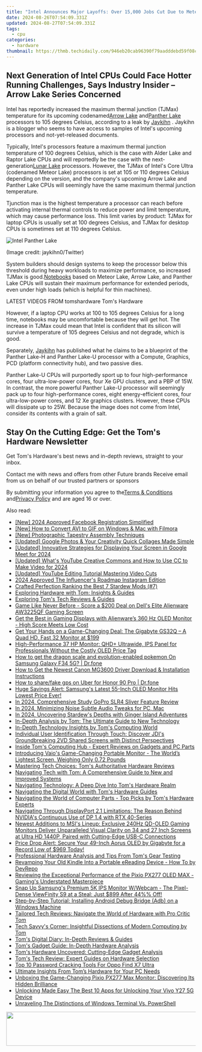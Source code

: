```yaml
---
title: "Intel Announces Major Layoffs: Over 15,000 Jobs Cut Due to Meteor Lake Production Challenges; Dividend Payout on Hold"
date: 2024-08-26T07:54:09.331Z
updated: 2024-08-27T07:54:09.331Z
tags:
  - cpu
categories:
  - hardware
thumbnail: https://thmb.techidaily.com/946eb20cab96390f79aadddebd59f08cdd8697ebfd4d415c6dfeb99e2e1d4fd0.jpg
---
```


## Next Generation of Intel CPUs Could Face Hotter Running Challenges, Says Industry Insider – Arrow Lake Series Concerned

Intel has reportedly increased the maximum thermal junction (TJMax) temperature for its upcoming codenamed[Arrow Lake](https://www.tomshardware.com/pc-components/cpus/intels-next-gen-desktop-cpus-have-leaked-arrow-lake-core-ultra-200-series-share-similar-core-counts-with-raptor-lake-refresh) and[Panther Lake](https://www.tomshardware.com/pc-components/cpus/intel-makes-a-big-ai-push-with-future-cpus-panther-lake-in-2025-will-double-the-ai-performance-over-arrow-lake-and-lunar-lake) processors to 105 degrees Celsius, according to a leak by [Jaykihn](https://x.com/jaykihn0/status/1812913340865474946) . Jaykihn is a blogger who seems to have access to samples of Intel's upcoming processors and not-yet-released documents.

 Typically, Intel's processors feature a maximum thermal junction temperature of 100 degrees Celsius, which is the case with Alder Lake and Raptor Lake CPUs and will reportedly be the case with the next-generation[Lunar Lake](https://www.tomshardware.com/pc-components/cpus/intel-unwraps-lunar-lake-architecture-up-to-68-ipc-gain-for-e-cores-16-ipc-gain-for-p-cores) processors. However, the TJMax of Intel's Core Ultra (codenamed Meteor Lake) processors is set at 105 or 110 degrees Celsius depending on the version, and the company's upcoming Arrow Lake and Panther Lake CPUs will seemingly have the same maximum thermal junction temperature.

 Tjunction max is the highest temperature a processor can reach before activating internal thermal controls to reduce power and limit temperature, which may cause performance loss. This limit varies by product: TJMax for laptop CPUs is usually set at 100 degrees Celsius, and TJMax for desktop CPUs is sometimes set at 110 degrees Celsius.

![Intel Panther Lake](https://cdn.mos.cms.futurecdn.net/BVbkSY2rYn2A9QhgANpAsd-320-80.jpg)

 (Image credit: jaykihn0/Twitter)

 System builders should design systems to keep the processor below this threshold during heavy workloads to maximize performance, so increased TJMax is good.[Notebooks](https://www.tomshardware.com/tag/notebooks) based on Meteor Lake, Arrow Lake, and Panther Lake CPUs will sustain their maximum performance for extended periods, even under high loads (which is helpful for thin machines).

 LATEST VIDEOS FROM tomshardware Tom's Hardware

 However, if a laptop CPU works at 100 to 105 degrees Celsius for a long time, notebooks may be uncomfortable because they will get hot. The increase in TJMax could mean that Intel is confident that its silicon will survive a temperature of 105 degrees Celsius and not degrade, which is good.

 Separately, [Jaykihn](https://x.com/jaykihn0/status/1812898063502938260) has published what he claims to be a blueprint of the Panther Lake-H and Panther Lake-U processor with a Compute, Graphics, PCD (platform connectivity hub), and two passive dies.

 Panther Lake-U CPUs will purportedly sport up to four high-performance cores, four ultra-low-power cores, four Xe GPU clusters, and a PBP of 15W. In contrast, the more powerful Panther Lake-U processor will seemingly pack up to four high-performance cores, eight energy-efficient cores, four ultra-low-power cores, and 12 Xe graphics clusters. However, these CPUs will dissipate up to 25W. Because the image does not come from Intel, consider its contents with a grain of salt.

## Stay On the Cutting Edge: Get the Tom's Hardware Newsletter

 Get Tom's Hardware's best news and in-depth reviews, straight to your inbox.

 Contact me with news and offers from other Future brands  Receive email from us on behalf of our trusted partners or sponsors

 By submitting your information you agree to the[Terms & Conditions](https://futureplc.com/terms-conditions/) and[Privacy Policy](https://futureplc.com/privacy-policy/) and are aged 16 or over.


<ins class="adsbygoogle"
     style="display:block"
     data-ad-format="autorelaxed"
     data-ad-client="ca-pub-7571918770474297"
     data-ad-slot="1223367746"></ins>



<ins class="adsbygoogle"
     style="display:block"
     data-ad-client="ca-pub-7571918770474297"
     data-ad-slot="8358498916"
     data-ad-format="auto"
     data-full-width-responsive="true"></ins>

<span class="atpl-alsoreadstyle">Also read:</span>
<div><ul>
<li><a href="https://facebook-clips.techidaily.com/new-2024-approved-facebook-registration-simplified/"><u>[New] 2024 Approved  Facebook Registration Simplified</u></a></li>
<li><a href="https://extra-hints.techidaily.com/new-how-to-convert-avi-to-gif-on-windows-and-mac-with-filmora/"><u>[New] How to Convert AVI to GIF on Windows & Mac with Filmora</u></a></li>
<li><a href="https://extra-guidance.techidaily.com/new-photographic-tapestry-assembly-techniques/"><u>[New] Photographic Tapestry Assembly Techniques</u></a></li>
<li><a href="https://some-techniques.techidaily.com/updated-google-photos-and-your-creativity-quick-collages-made-simple/"><u>[Updated] Google Photos & Your Creativity  Quick Collages Made Simple</u></a></li>
<li><a href="https://digital-screen-recording.techidaily.com/updated-innovative-strategies-for-displaying-your-screen-in-google-meet-for-2024/"><u>[Updated] Innovative Strategies for Displaying Your Screen in Google Meet for 2024</u></a></li>
<li><a href="https://youtube-web.techidaily.com/ed-whats-youtube-creative-commons-and-how-to-use-cc-to-make-video-for-2024/"><u>[Updated] What's YouTube Creative Commons and How to Use CC to Make Video for 2024</u></a></li>
<li><a href="https://facebook-video-share.techidaily.com/updated-youtube-editing-tutorial-mastering-video-cuts/"><u>[Updated] YouTube Editing Tutorial  Mastering Video Cuts</u></a></li>
<li><a href="https://instagram-clips.techidaily.com/2024-approved-the-influencers-roadmap-instagram-edition/"><u>2024 Approved  The Influencer's Roadmap  Instagram Edition</u></a></li>
<li><a href="https://digital-screen-recording.techidaily.com/crafted-perfection-ranking-the-best-7-stardew-mods-7/"><u>Crafted Perfection  Ranking the Best 7 Stardew Mods (#7)</u></a></li>
<li><a href="https://hardware-help.techidaily.com/exploring-hardware-with-tom-insights-and-guides/"><u>Exploring Hardware with Tom: Insights & Guides</u></a></li>
<li><a href="https://hardware-help.techidaily.com/exploring-toms-tech-reviews-and-guides/"><u>Exploring Tom's Tech Reviews & Guides</u></a></li>
<li><a href="https://hardware-help.techidaily.com/game-like-never-before-score-a-200-deal-on-dells-elite-alienware-aw3225qf-gaming-screen/"><u>Game Like Never Before - Score a $200 Deal on Dell's Elite Alienware AW3225QF Gaming Screen</u></a></li>
<li><a href="https://hardware-help.techidaily.com/get-the-best-in-gaming-displays-with-alienwares-360-hz-oled-monitor-high-score-meets-low-cost/"><u>Get the Best in Gaming Displays with Alienware’s 360 Hz OLED Monitor - High Score Meets Low Cost</u></a></li>
<li><a href="https://hardware-help.techidaily.com/get-your-hands-on-a-game-changing-deal-the-gigabyte-gs32q-a-quad-hd-fast-32-monitor-at-199/"><u>Get Your Hands on a Game-Changing Deal: The Gigabyte GS32Q – A Quad HD, Fast 32 Monitor at $199</u></a></li>
<li><a href="https://hardware-help.techidaily.com/high-performance-37-hp-monitor-qhdplus-ultrawide-ips-panel-for-professionals-without-the-costly-oled-price-tag/"><u>High-Performance 37 HP Monitor: QHD+ Ultrawide, IPS Panel for Professionals Without the Costly OLED Price Tag</u></a></li>
<li><a href="https://change-location.techidaily.com/how-to-get-the-dragon-scale-and-evolution-enabled-pokemon-on-samsung-galaxy-f34-5g-drfone-by-drfone-virtual-android/"><u>How to get the dragon scale and evolution-enabled pokemon On Samsung Galaxy F34 5G? | Dr.fone</u></a></li>
<li><a href="https://hardware-updates.techidaily.com/how-to-get-the-newest-canon-mg3600-driver-download-and-installation-instructions/"><u>How to Get the Newest Canon MG3600 Driver Download & Installation Instructions</u></a></li>
<li><a href="https://fake-location.techidaily.com/how-to-sharefake-gps-on-uber-for-honor-90-pro-drfone-by-drfone-virtual-android/"><u>How to share/fake gps on Uber for Honor 90 Pro | Dr.fone</u></a></li>
<li><a href="https://hardware-help.techidaily.com/huge-savings-alert-samsungs-latest-55-inch-oled-monitor-hits-lowest-price-ever/"><u>Huge Savings Alert: Samsung's Latest 55-Inch OLED Monitor Hits Lowest Price Ever!</u></a></li>
<li><a href="https://extra-tips.techidaily.com/in-2024-comprehensive-study-gopro-slr4-sliver-feature-review/"><u>In 2024, Comprehensive Study  GoPro SLR4 Sliver Feature Review</u></a></li>
<li><a href="https://extra-support.techidaily.com/in-2024-minimizing-noise-subtle-audio-tweaks-for-pc-mac/"><u>In 2024, Minimizing Noise  Subtle Audio Tweaks for PC, Mac</u></a></li>
<li><a href="https://video-screen-grab.techidaily.com/in-2024-uncovering-stardews-depths-with-ginger-island-adventures/"><u>In 2024, Uncovering Stardew's Depths with Ginger Island Adventures</u></a></li>
<li><a href="https://hardware-help.techidaily.com/in-depth-analysis-by-tom-the-ultimate-guide-to-new-technology/"><u>In-Depth Analysis by Tom: The Ultimate Guide to New Technology</u></a></li>
<li><a href="https://hardware-help.techidaily.com/in-depth-technology-insights-by-toms-computing-world/"><u>In-Depth Technology Insights by Tom's Computing World</u></a></li>
<li><a href="https://hardware-help.techidaily.com/individual-user-identification-through-touch-discover-jdis-groundbreaking-2vd-shared-screens-with-distinct-perspectives/"><u>Individual User Identification Through Touch: Discover JDI's Groundbreaking 2VD Shared Screens with Distinct Perspectives</u></a></li>
<li><a href="https://hardware-help.techidaily.com/inside-toms-computing-hub-expert-reviews-on-gadgets-and-pc-parts/"><u>Inside Tom's Computing Hub - Expert Reviews on Gadgets and PC Parts</u></a></li>
<li><a href="https://hardware-help.techidaily.com/introducing-vaios-game-changing-portable-monitor-the-worlds-lightest-screen-weighing-only-072-pounds/"><u>Introducing Vaio's Game-Changing Portable Monitor - The World’s Lightest Screen, Weighing Only 0.72 Pounds</u></a></li>
<li><a href="https://hardware-help.techidaily.com/mastering-tech-choices-toms-authoritative-hardware-reviews/"><u>Mastering Tech Choices: Tom's Authoritative Hardware Reviews</u></a></li>
<li><a href="https://hardware-help.techidaily.com/navigating-tech-with-tom-a-comprehensive-guide-to-new-and-improved-systems/"><u>Navigating Tech with Tom: A Comprehensive Guide to New and Improved Systems</u></a></li>
<li><a href="https://hardware-help.techidaily.com/navigating-technology-a-deep-dive-into-toms-hardware-realm/"><u>Navigating Technology: A Deep Dive Into Tom's Hardware Realm</u></a></li>
<li><a href="https://hardware-help.techidaily.com/navigating-the-digital-world-with-toms-hardware-guides/"><u>Navigating the Digital World with Tom's Hardware Guides</u></a></li>
<li><a href="https://hardware-help.techidaily.com/navigating-the-world-of-computer-parts-top-picks-by-toms-hardware-experts/"><u>Navigating the World of Computer Parts - Top Picks by Tom's Hardware Experts</u></a></li>
<li><a href="https://hardware-help.techidaily.com/navigating-through-displayport-21-limitations-the-reason-behind-nvidias-continuous-use-of-dp-14-with-rtx-40-series/"><u>Navigating Through DisplayPort 2.1 Limitations: The Reason Behind NVIDIA's Continuous Use of DP 1.4 with RTX 40-Series</u></a></li>
<li><a href="https://hardware-help.techidaily.com/newest-additions-to-msis-lineup-exclusive-240hz-qd-oled-gaming-monitors-deliver-unparalleled-visual-clarity-on-34-and-27-inch-screens-at-ultra-hd-1440p-pair63/"><u>Newest Additions to MSI's Lineup: Exclusive 240Hz QD-OLED Gaming Monitors Deliver Unparalleled Visual Clarity on 34 and 27 Inch Screens at Ultra HD 1440P, Paired with Cutting-Edge USB-C Connections</u></a></li>
<li><a href="https://hardware-help.techidaily.com/price-drop-alert-secure-your-49-inch-aorus-oled-by-gigabyte-for-a-record-low-of-969-today/"><u>Price Drop Alert: Secure Your 49-Inch Aorus OLED by Gigabyte for a Record Low of $969 Today!</u></a></li>
<li><a href="https://hardware-help.techidaily.com/professional-hardware-analysis-and-tips-from-toms-gear-testing/"><u>Professional Hardware Analysis and Tips From Tom's Gear Testing</u></a></li>
<li><a href="https://hardware-help.techidaily.com/revamping-your-old-kindle-into-a-portable-ereading-device-how-to-by-devrepo/"><u>Revamping Your Old Kindle Into a Portable eReading Device - How To by DevRepo</u></a></li>
<li><a href="https://hardware-help.techidaily.com/reviewing-the-exceptional-performance-of-the-pixio-px277-oled-max-gamings-understated-masterpiece/"><u>Reviewing the Exceptional Performance of the Pixio PX277 OLED MAX - Gaming's Understated Masterpiece</u></a></li>
<li><a href="https://hardware-help.techidaily.com/snap-up-samsungs-premium-5k-ips-monitor-wwebcam-the-pixel-dense-viewfinity-s9-at-a-steal-just-899-after-44-off/"><u>Snap Up Samsung's Premium 5K IPS Monitor W/Webcam - The Pixel-Dense ViewFinity S9 at a Steal: Just $899 After 44%% Off!</u></a></li>
<li><a href="https://tech-haven.techidaily.com/step-by-step-tutorial-installing-android-debug-bridge-adb-on-a-windows-machine/"><u>Step-by-Step Tutorial: Installing Android Debug Bridge (Adb) on a Windows Machine</u></a></li>
<li><a href="https://hardware-help.techidaily.com/tailored-tech-reviews-navigate-the-world-of-hardware-with-pro-critic-tom/"><u>Tailored Tech Reviews: Navigate the World of Hardware with Pro Critic Tom</u></a></li>
<li><a href="https://hardware-help.techidaily.com/tech-savvys-corner-insightful-dissections-of-modern-computing-by-tom/"><u>Tech Savvy's Corner: Insightful Dissections of Modern Computing by Tom</u></a></li>
<li><a href="https://hardware-help.techidaily.com/toms-digital-diary-in-depth-reviews-and-guides/"><u>Tom's Digital Diary: In-Depth Reviews & Guides</u></a></li>
<li><a href="https://hardware-help.techidaily.com/toms-gadget-guide-in-depth-hardware-analysis/"><u>Tom's Gadget Guide: In-Depth Hardware Analysis</u></a></li>
<li><a href="https://hardware-help.techidaily.com/toms-hardware-uncovered-cutting-edge-gadget-analysis/"><u>Tom's Hardware Uncovered: Cutting-Edge Gadget Analysis</u></a></li>
<li><a href="https://hardware-help.techidaily.com/toms-tech-review-expert-guides-on-hardware-selection/"><u>Tom's Tech Review: Expert Guides on Hardware Selection</u></a></li>
<li><a href="https://android-unlock.techidaily.com/top-10-password-cracking-tools-for-oppo-find-x7-ultra-by-drfone-android/"><u>Top 10 Password Cracking Tools For Oppo Find X7 Ultra</u></a></li>
<li><a href="https://hardware-help.techidaily.com/ultimate-insights-from-toms-hardware-for-your-pc-needs/"><u>Ultimate Insights From Tom’s Hardware for Your PC Needs</u></a></li>
<li><a href="https://hardware-help.techidaily.com/unboxing-the-game-changing-pixio-px277-max-monitor-discovering-its-hidden-brilliance/"><u>Unboxing the Game-Changing Pixio PX277 Max Monitor: Discovering Its Hidden Brilliance</u></a></li>
<li><a href="https://android-unlock.techidaily.com/unlocking-made-easy-the-best-10-apps-for-unlocking-your-vivo-y27-5g-device-by-drfone-android/"><u>Unlocking Made Easy The Best 10 Apps for Unlocking Your Vivo Y27 5G Device</u></a></li>
<li><a href="https://win11.techidaily.com/unraveling-the-distinctions-of-windows-terminal-vs-powershell/"><u>Unraveling The Distinctions of Windows Terminal Vs. PowerShell</u></a></li>
</ul></div>

<!-- affiliate ads begin -->
<a href="https://newchic.sjv.io/c/5597632/1659704/14420" target="_top" id="1659704"><img src="//a.impactradius-go.com/display-ad/14420-1659704" border="0" alt="" width="728" height="90"/></a><img height="0" width="0" src="https://imp.pxf.io/i/5597632/1659704/14420" style="position:absolute;visibility:hidden;" border="0" />
<!-- affiliate ads end -->